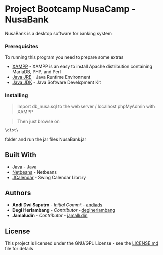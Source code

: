 # Project Bootcamp NusaCamp - NusaBank

NusaBank is a desktop software for banking system

### Prerequisites

To running this program you need to prepare some extras

* [XAMPP](https://www.apachefriends.org/download.html) - XAMPP is an easy to install Apache distribution containing MariaDB, PHP, and Perl
* [Java JRE](https://www.oracle.com/java/technologies/javase-jre8-downloads.html) - Java Runtime Environment
* [Java JDK](https://www.oracle.com/java/technologies/javase-downloads.html) - Java Software Development Kit

### Installing

> Import db_nusa.sql to the web server / localhost phpMyAdmin with XAMPP

> Then just browse on 

```
\dist\
```
folder and run the jar files NusaBank.jar

## Built With

* [Java](https://www.oracle.com/java/technologies/javase-downloads.html) - Java
* [Netbeans](https://netbeans.org/) - Netbeans
* [JCalendar](https://toedter.com/jcalendar/) - Swing Calendar Library


## Authors

* **Andi Dwi Saputro** - *Initial Commit* - [andiads](https://github.com/andiads)
* **Degi Herlambang** - *Contributor* - [degiherlambang](https://github.com/degiherlambang)
* **Jamaludin** - *Contributor* - [jamalludin](https://github.com/jamalludin13)

## License

This project is licensed under the GNU/GPL License - see the [LICENSE.md](LICENSE.md) file for details
